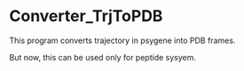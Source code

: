 # Converter_TrjToPDB

This program converts trajectory in psygene into PDB frames.

But now, this can be used only for peptide sysyem.
